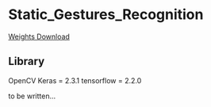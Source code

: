 # Static_Gestures_Recognition

[Weights Download](https://drive.google.com/file/d/1MP-mdzV9R8b5lEizOlK3h58SwA-n1MsX/view?usp=sharing )


## Library
OpenCV
Keras = 2.3.1
tensorflow = 2.2.0



to be written...
